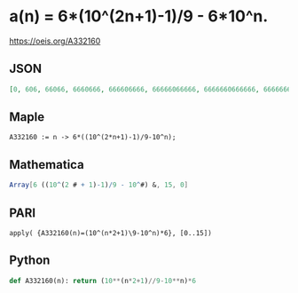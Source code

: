 # a\(n\) \= 6\*\(10^\(2n\+1\)\-1\)/9 \- 6\*10^n\.
https://oeis.org/A332160
## JSON
```JSON
[0, 606, 66066, 6660666, 666606666, 66666066666, 6666660666666, 666666606666666, 66666666066666666, 6666666660666666666, 666666666606666666666, 66666666666066666666666, 6666666666660666666666666, 666666666666606666666666666, 66666666666666066666666666666, 6666666666666660666666666666666]
```
## Maple
```Maple
A332160 := n -> 6*((10^(2*n+1)-1)/9-10^n);
```
## Mathematica
```Mathematica
Array[6 ((10^(2 # + 1)-1)/9 - 10^#) &, 15, 0]
```
## PARI
```PARI
apply( {A332160(n)=(10^(n*2+1)\9-10^n)*6}, [0..15])
```
## Python
```Python
def A332160(n): return (10**(n*2+1)//9-10**n)*6
```
